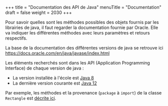 +++
title = "Documentation des API de Java"
menuTitle = "Documentation"
draft = false
weight = 2030
+++

Pour savoir quelles sont les méthodes possibles des objets fournis par les librairies de java, il faut regarder la documentation fournie par Oracle. Elle va indiquer les différentes méthodes avec leurs paramètres et retours respectifs.

La base de la documentation des différentes versions de java se retrouve ici
https://docs.oracle.com/en/java/javase/index.html

Les éléments recherchés sont dans les API (Application Programming Interface) de chaque version de java :

* La version installée à l'école est [Java 8](https://docs.oracle.com/javase/8/docs/api/index.html)
* La dernière version courante est [Java 12](https://docs.oracle.com/en/java/javase/12/docs/api/index.html)

Par exemple, les méthodes et la provenance (`package` à `import`) de la classe `Rectangle` est [décrite ici](https://docs.oracle.com/en/java/javase/12/docs/api/java.desktop/java/awt/Rectangle.html).